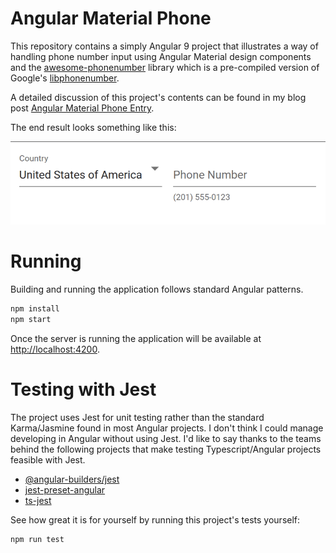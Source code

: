 # Angular Material Phone

This repository contains a simply Angular 9 project that illustrates a way of handling phone number input using Angular Material design components and the [awesome-phonenumber](https://github.com/grantila/awesome-phonenumber) library which is a pre-compiled version of Google's [libphonenumber](https://github.com/google/libphonenumber).

A detailed discussion of this project's contents can be found in my blog post [Angular Material Phone Entry](https://mikedalrymple.com/angular-material-phone).

The end result looks something like this:

![Angular Material Phone Entry](angular-material-phone.gif)

# Running

Building and running the application follows standard Angular patterns.

```bash
npm install
npm start
```

Once the server is running the application will be available at [http://localhost:4200](http://localhost:4200).

# Testing with Jest

The project uses Jest for unit testing rather than the standard Karma/Jasmine found in most Angular projects.  I don't think I could manage developing in Angular without using Jest. I'd like to say thanks to the teams behind the following projects that make testing Typescript/Angular projects feasible with Jest.

* [@angular-builders/jest](https://github.com/just-jeb/angular-builders/tree/master/packages/jest)
* [jest-preset-angular](https://github.com/thymikee/jest-preset-angular)
* [ts-jest](https://kulshekhar.github.io/ts-jest/)

See how great it is for yourself by running this project's tests yourself:
```bash
npm run test
```
